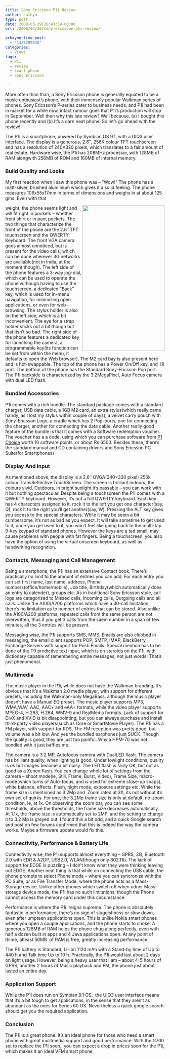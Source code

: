 ```yaml
---
title: Sony Ericsson P1i Review
author: sathya
type: post
date: 2008-03-29T20:43:59+00:00
url: /2008/03/30/sony-ericsson-p1i-review/

arkayne-time-post:
  - "1325789836"
categories:
  - Views
tags:
  - P1i
  - review
  - smart phone
  - Sony Ericsson

---
```

More often than than, a Sony Ericsson phone is generally equated to be a music enthusiast&#8217;s phone, with their immensely popular Walkman series of phones. Sony Ericsson&#8217;s P-series cater to business needs, and P1i had been in market for a while now, infact rumour goes that P1i&#8217;s production will stop in September. Well then why this late review? Well because, (a) I bought this phone recently and (b) It&#8217;s a darn neat phone! So let&#8217;s go ahead with the review!

The P1i is a smartphone, powered by Symbian OS 9.1, with a UIQ3 user interface. The display is a generous, 2.6&#8243;, 256K colour TFT touchscreen and has a resolution of 240&#215;320 pixels, which translates to a fair amount of real estate. Hardware wise, the P1i has 208MHz processor, with 128MB of RAM alongwith 256MB of ROM and 160MB of internal memory.

### Build Quality and Looks

<!--more-->My first reaction when I saw this phone was &#8211; &#8220;Wow!&#8221; The phone has a matt-silver, brushed aluminium which gives it a solid feeling. The phone measures 106x55x17mm in terms of dimensions and weighs in at about 125 gms. Even with that 

<img src="http://img300.imageshack.us/img300/1612/16079153yo4.jpg" align="right" height="460" width="260" /> weight, the phone seems light and will fit right in pockets &#8211; whether front shirt or in pant pockets. The two things that characterize the front of the phone are the 2.6&#8243; TFT touchscreen and the QWERTY Keyboard. The front VGA camera goes almost unnoticed, but is present for the video calls, which can be done wherever 3G networks are available(not in India, at the moment though). The left side of the phone features a 3-way jog-dial, which can be used to operate the phone withough having to use the touchscreen, a dedicated &#8220;Back&#8221; key, which is used for in-menu navigation, for minimizing open applications, or even for web-browsing. The stylus holder is also on the left side, which is a bit inconvenient. The eye for a strap holder sticks out a bit though but that itsn&#8217;t so bad. The right side of the phone features a dedicated key for launching the camera, a programmable key(its function can be set from within the menu, it defaults to open the Web browser). The M2 card bay is also present here and is hot-swappable. The top of the phone has a Power On/Off key, and  IR port. The bottom of the phone has the Standard Sony-Ericsson Pop port. The P1i backside is characterized by the 3.2MegaPixel, Auto Focus camera with dual LED flash.

### Bundled Accessories

P1i comes with a rich bundle. The standard package comes with a standard charger, USB data cable, a 1GB M2 card, an extra stylus(which really came handy, as I lost my stylus within couple of days), a velvet carry pouch with Sony-Ericsson Logo, a cradle which has 2 Pop-ports, one for connecting the charger, another for connecting the data cable. Another really good feature of the bundle is that it comes with a Software redemption voucher. The voucher has a a code, using which you can purchase software from [P1 Choice][1] worth 10 software points, or about Rs 6500. Besides these, there&#8217;s the standard manual and CD containing drivers and Sony Ericsson PC Suite(for Smartphones)

### Display And Input

As mentioned above, the display is a 2.6&#8243; QVGA(240&#215;320 pixel) 256k colour TransReflective TouchScreen. The screen is brilliant indoors, the colours vivid. Outdoors, in bright sunlight it&#8217;s passable &#8211; you can work with it but nothing spectacular. Despite being a touchscreen the P1i comes with a QWERTY keyboard. However, it&#8217;s not a full QWERTY keyboard. Each key has 4 characters assigned to it, rock it to the left you get one character(say, Q), rock it to the right you&#8217;ll get another(say, W). Pressing the ALT key gives you access to the special characters. While it may be seem a bit cumbersome, it&#8217;s not as bad as you expect. It will take sometime to get used to it, once you get used to it, you won&#8217;t feel like going back to the multi-tap 9-key keypad of standard phones. However the keys are a tad small, may cause problems with people with fat fingers. Being a touchscreen, you also have the option of using the virtual onscreen keyboard, as well as handwriting recognition.

### Contacts, Messaging and Call Management

Being a smartphone, the P1i has an extensive Contact book. There&#8217;s practically no limit to the amount of entries you can add. For each entry you can set first name, last name, address, Phone numbers(office/home/mobile), Job title, Birthday(which automatically does an entry to calender), groups etc. As in traditional Sony Ericsson style, call logs are categorised to Missed calls, Incoming calls, Outgoing calls and all calls. Unlike the A100/A200 platforms which have a 30-call limitation, there&#8217;s no limitation as to number of entries that can be stored. Also unlike the A100/A200 platforms, repeated calls from the same person are not overwritten, thus if you get 3 calls from the saem number in a span of few minutes, all the 3 entries will be present.

Messaging wise, the P1i supports SMS, MMS. Emails are also clubbed in messaging, the email client supports POP, SMTP, IMAP, BlackBerry, Exchange Servers with support for Push Emails. Special mention has to be done of the T9 predictive text input, which is on steroids on the P1i, with dictionary capable of remembering entire messages, not just words! That&#8217;s just phenomenal.

### Multimedia

The music player in the P1i, while does not have the Walkman branding, it&#8217;s obvious that it&#8217;s a Walkman 2.0 media player, with support for different presets, including the Walkman-only MegaBass. although the music player doesn&#8217;t have a Manual EQ preset. The music player supports MP3, WMA,WAV, AAC, AAC+ and eAA+ formats, while the video player supports MPEG-4, H.263, H.264, WMV-9 and RealMedia formats. Lack of support for DivX and XViD is bit disappointing, but you can always purchase and install third-party video players(such as Core or SmartMovie Player). The P1i has a FM player, with support for RDS. The FM reception was pretty good, but volume was a bit low. And yes the bundled earphones just SUCK. Though the quality is good, they are just too painful. Why a HPM-70 was not bundled with it just baffles me.

The camera is a 3.2 MP, Autofocus camera with DualLED flash. The camera has brilliant quality, when lighting is good. Under lowlight conditions, quality is ok but images become a bit noisy. The LED flash is fairly OK, but not as good as a Xenon flash. You can change whole lot of settings from the camera &#8211; shoot mode(ie, Still, Frame, Burst, Video), Frame Size, macro-mode(which turns of Auto-focus, and is used for extreme close-up snaps), white balance, effects, Flash, night mode, exposure settings etc. While the frame size is mentioned as 3.2Mp and  Zoom rated at 3X, its not without it&#8217;s own set of quirks. For one, the 3.2Mp frame size is only at default, no-zoom condition, ie, at 1x. On observing the zoom bar, you can see some thresholds, above the thresholds, the frame size decreases automatically. At 1.1x, the frame size is automatically set to 2MP, and the setting to change it to 3.2 Mp is greyed out. I found this a bit odd, and a quick Google search and post on few forums confirmed that this is Indeed the way the camera works. Maybe a firmware update would fix this.

### Connectivity, Performance & Battery Life

Connectivity wise, the P1i supports almost everything &#8211; GPRS, 3G, Bluetooth 2.0 with EDR & A2DP, USB2.0, WLAN(though only 802.11b. The lack of support for EDGE is puzzling &#8211; I don&#8217;t know what they were thinking leaving out EDGE. Another neat thing is that while on connecting the USB cable, the phone prompts to select Phone mode &#8211; where you can syncronize with the PC Suite, or as File Transfer Mode, where the phone acts as a Mass-Storage device. Unlike other phones which switch off when udner Mass-storage device mode, the P1i has no such limitations, though the Phone cannot access the memory card under this circumstance.

Performance is where the P1i  reigns supreme. The phone is absolutely fantastic in performance, there&#8217;s no sign of sluggishness or slow down, even after umpteen applications open. This is unlike Nokia smart phones where you open a couple applications, and the phone starts to choke. A generous 128MB of RAM helps the phone chug along perfectly, even with half a dozen built in apps and 4 Java applications open. At any point of thime, atleast 50MB  of RAM is free, greatly increasing performance.

The P1i battery is Standard, Li-Ion 1120 mAh with a Stand-by time of Up to 440 h and Talk time Up to 10 h. Practically, the P1i would last about 2 days on light usage. However, being a heavy user that I am &#8211; about 4-5 hours of GPRS, another 2 hours of Music playback and FM, the phone just about lasted an entire day.

### Application Support

While the P1i does run on Symbian 9.1 OS,  the UIQ3 user interface means that it&#8217;s a bit tough to get applications, in the sense that they aren&#8217;t as abundant as the ones for Series 60 OS. Nevertheless a quick google search should get you the required application.

### Conclusion

The P1i is a great phone. It&#8217;s an ideal phone for those who need a smart phone with great mulitmedia support and good performance. With the G700 set to replace the P1i soon,  you can expect a drop in prices soon for the P1i, which makes it an ideal VFM smart phone

 [1]: http://www.p1-choice.com/
